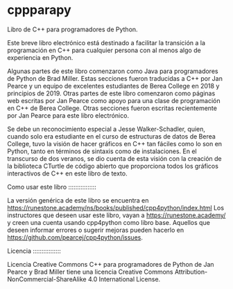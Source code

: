 # cppparapy

Libro de C++ para programadores de Python.

Este breve libro electrónico está destinado a facilitar la transición a la programación en C++ para cualquier persona con al menos algo de experiencia en Python.

Algunas partes de este libro comenzaron como Java para programadores de Python de Brad Miller. Estas secciones fueron traducidas a C++ por Jan Pearce y un equipo de excelentes estudiantes de Berea College en 2018 y principios de 2019. Otras partes de este libro comenzaron como páginas web escritas por Jan Pearce como apoyo para una clase de programación en C++ de Berea College. Otras secciones fueron escritas recientemente por Jan Pearce para este libro electrónico.

Se debe un reconocimiento especial a Jesse Walker-Schadler, quien, cuando solo era estudiante en el curso de estructuras de datos de Berea College, tuvo la visión de hacer gráficos en C++ tan fáciles como lo son en Python, tanto en términos de sintaxis como de instalaciones. En el transcurso de dos veranos, se dio cuenta de esta visión con la creación de la biblioteca CTurtle de código abierto que proporciona todos los gráficos interactivos de C++ en este libro de texto.

Como usar este libro
::::::::::::::::

La versión genérica de este libro se encuentra en https://runestone.academy/ns/books/published/cpp4python/index.html
Los instructores que deseen usar este libro, vayan a https://runestone.academy/ y creen una cuenta usando cpp4python como libro base.
Aquellos que deseen informar errores o sugerir mejoras pueden hacerlo en https://github.com/pearcej/cpp4python/issues.


Licencia
::::::::::::::::

Licencia Creative Commons
C++ para programadores de Python de Jan Pearce y Brad Miller tiene una licencia Creative Commons Attribution-NonCommercial-ShareAlike 4.0 International License.
